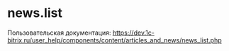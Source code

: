 # news.list
Пользовательская документация: https://dev.1c-bitrix.ru/user_help/components/content/articles_and_news/news_list.php
